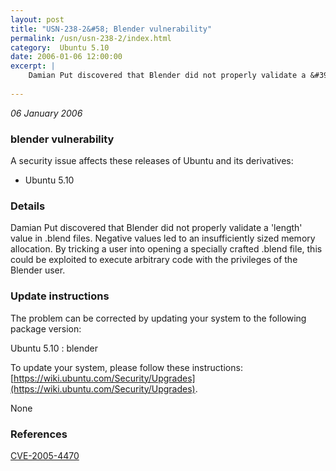 ```yaml
---
layout: post
title: "USN-238-2&#58; Blender vulnerability"
permalink: /usn/usn-238-2/index.html
category:  Ubuntu 5.10
date: 2006-01-06 12:00:00
excerpt: |
    Damian Put discovered that Blender did not properly validate a &#39;length&#39; value in .blend files. Negative values led to an insufficiently sized memory allocation. By tricking a user into opening a specially crafted .blend file, this could be exploited to execute arbitrary code with the privileges of the Blender user.
    
--- 
```

 
 

*06 January 2006*

### blender vulnerability

A security issue affects these releases of Ubuntu and its derivatives:

* Ubuntu 5.10

### Details

Damian Put discovered that Blender did not properly validate a &#39;length&#39; value in .blend files. Negative values led to an insufficiently sized memory allocation. By tricking a user into opening a specially crafted .blend file, this could be exploited to execute arbitrary code with the privileges of the Blender user.

### Update instructions

The problem can be corrected by updating your system to the following package version:

Ubuntu 5.10
 : blender 

To update your system, please follow these instructions: [https://wiki.ubuntu.com/Security/Upgrades](https://wiki.ubuntu.com/Security/Upgrades).

None

### References

 
 [CVE-2005-4470](http://people.ubuntu.com/~ubuntu-security/cve/CVE-2005-4470)
 


